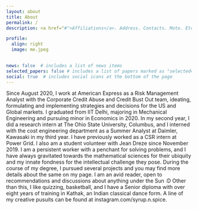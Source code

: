 ```yaml
---
layout: about
title: About
permalink: /
description: <a href="#">Affiliations</a>. Address. Contacts. Moto. Etc.

profile:
  align: right
  image: me.jpeg
  

news: false  # includes a list of news items
selected_papers: false # includes a list of papers marked as "selected={true}"
social: true  # includes social icons at the bottom of the page
---
```


Since August 2020, I work at American Express as a Risk Management Analyst with the Corporate Credit Abuse and Credit Bust Out team, ideating, formulating and implementing strategies and decisions for the US and Global markets.
I graduated from IIT Delhi, majoring in Mechanical Engineering and pursuing minor in Economics in 2020. In my second year, I did a research intern at The Ohio State University, Columbus, and I interned with the cost engineering department as a Summer Analyst at Daimler, Kawasaki in my third year. I have previously worked as a CSR intern at Power Grid. I also am a student volunteer with Jean Dreze since November 2019.
I am a persistent worker with a penchant for solving problems, and I have always gravitated towards the mathematical sciences for their ubiquity and my innate fondness for the intellectual challenge they pose. During the course of my degree, I pursued several projects and you may find more details about the same on my page.
I am an avid reader, open to recommendations and discussions about anything under the Sun :D
Other than this, I like quizzing, basketball, and I have a Senior diploma with over eight years of training in Kathak, an Indian classical dance form. A line of my creative pusuits can be found at instagram.com/syrup.n.spice.
